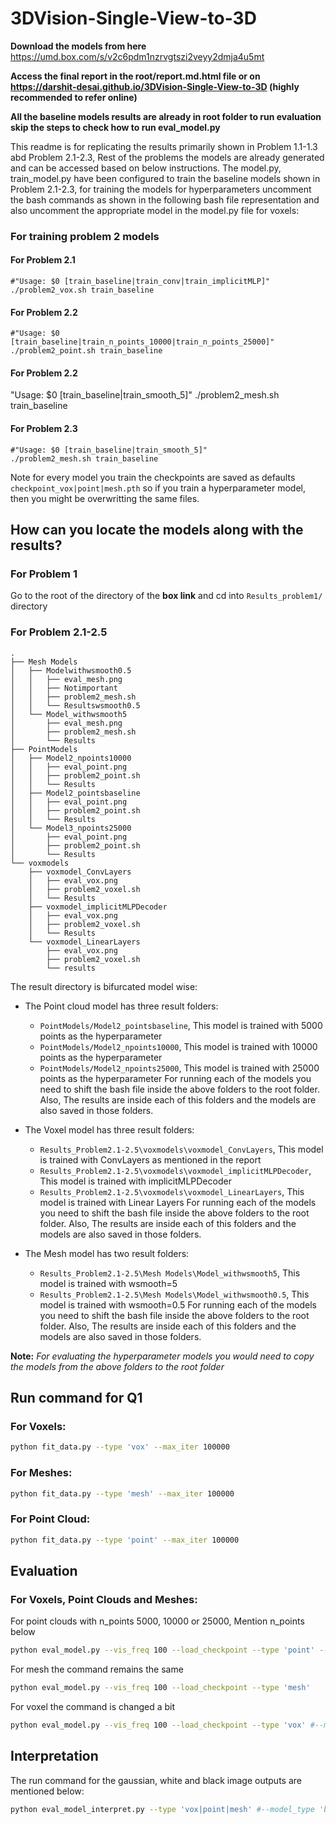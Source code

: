 # 3DVision-Single-View-to-3D

**Download the models from here**
https://umd.box.com/s/v2c6pdm1nzrvgtszi2veyy2dmja4u5mt

**Access the final report in the root/report.md.html file or on https://darshit-desai.github.io/3DVision-Single-View-to-3D (highly recommended to refer online)**

**All the baseline models results are already in root folder to run evaluation skip the steps to check how to run eval_model.py**

This readme is for replicating the results primarily shown in Problem 1.1-1.3 abd Problem 2.1-2.3, Rest of the problems the models are already generated and can be accessed based on below instructions. The model.py, train_model.py have been configured to train the baseline models shown in Problem 2.1-2.3, for training the models for hyperparameters uncomment the bash commands as shown in the following bash file representation and also uncomment the appropriate model in the model.py file for voxels:

### For training problem 2 models

#### For Problem 2.1

    #"Usage: $0 [train_baseline|train_conv|train_implicitMLP]"
    ./problem2_vox.sh train_baseline

#### For Problem 2.2

    #"Usage: $0 [train_baseline|train_n_points_10000|train_n_points_25000]"
    ./problem2_point.sh train_baseline


#### For Problem 2.2

"Usage: $0 [train_baseline|train_smooth_5]"
./problem2_mesh.sh train_baseline


#### For Problem 2.3

    #"Usage: $0 [train_baseline|train_smooth_5]"
    ./problem2_mesh.sh train_baseline

Note for every model you train the checkpoints are saved as defaults `checkpoint_vox|point|mesh.pth` so if you train a hyperparameter model, then you might be overwritting the same files.


## How can you locate the models along with the results?

### For Problem 1
Go to the root of the directory of the ****box link**** and cd into `Results_problem1/` directory

### For Problem 2.1-2.5
```tree
.
├── Mesh Models
│   ├── Modelwithwsmooth0.5
│   │   ├── eval_mesh.png
│   │   ├── Notimportant
│   │   ├── problem2_mesh.sh
│   │   └── Resultswsmooth0.5
│   └── Model_withwsmooth5
│       ├── eval_mesh.png
│       ├── problem2_mesh.sh
│       └── Results
├── PointModels
│   ├── Model2_npoints10000
│   │   ├── eval_point.png
│   │   ├── problem2_point.sh
│   │   └── Results
│   ├── Model2_pointsbaseline
│   │   ├── eval_point.png
│   │   ├── problem2_point.sh
│   │   └── Results
│   └── Model3_npoints25000
│       ├── eval_point.png
│       ├── problem2_point.sh
│       └── Results
└── voxmodels
    ├── voxmodel_ConvLayers
    │   ├── eval_vox.png
    │   ├── problem2_voxel.sh
    │   └── Results
    ├── voxmodel_implicitMLPDecoder
    │   ├── eval_vox.png
    │   ├── problem2_voxel.sh
    │   └── Results
    └── voxmodel_LinearLayers
        ├── eval_vox.png
        ├── problem2_voxel.sh
        └── results
```

The result directory is bifurcated model wise:
* The Point cloud model has three result folders:
    * `PointModels/Model2_pointsbaseline`, This model is trained with 5000 points as the hyperparameter
    * `PointModels/Model2_npoints10000`, This model is trained with 10000 points as the hyperparameter
    * `PointModels/Model2_npoints25000`, This model is trained with 25000 points as the hyperparameter
For running each of the models you need to shift the bash file inside the above folders to the root folder.
Also, The results are inside each of this folders and the models are also saved in those folders.

* The Voxel model has three result folders:
    * `Results_Problem2.1-2.5\voxmodels\voxmodel_ConvLayers`, This model is trained with ConvLayers as mentioned in the report
    * `Results_Problem2.1-2.5\voxmodels\voxmodel_implicitMLPDecoder`, This model is trained with implicitMLPDecoder
    * `Results_Problem2.1-2.5\voxmodels\voxmodel_LinearLayers`, This model is trained with Linear Layers
For running each of the models you need to shift the bash file inside the above folders to the root folder.
Also, The results are inside each of this folders and the models are also saved in those folders.

* The Mesh model has two result folders:
    * `Results_Problem2.1-2.5\Mesh Models\Model_withwsmooth5`, This model is trained with wsmooth=5
    * `Results_Problem2.1-2.5\Mesh Models\Model_withwsmooth0.5`, This model is trained with wsmooth=0.5
For running each of the models you need to shift the bash file inside the above folders to the root folder.
Also, The results are inside each of this folders and the models are also saved in those folders.

**Note:** *For evaluating the hyperparameter models you would need to copy the models from the above folders to the root folder*

## Run command for Q1

### For Voxels:

```BASH
python fit_data.py --type 'vox' --max_iter 100000
```
### For Meshes:

```BASH
python fit_data.py --type 'mesh' --max_iter 100000
```
### For Point Cloud:

```BASH
python fit_data.py --type 'point' --max_iter 100000
```
## Evaluation

### For Voxels, Point Clouds and Meshes:

For point clouds with n_points 5000, 10000 or 25000, Mention n_points below
```BASH
python eval_model.py --vis_freq 100 --load_checkpoint --type 'point' --n_points $n_points
```

For mesh the command remains the same
```BASH
python eval_model.py --vis_freq 100 --load_checkpoint --type 'mesh' 
```

For voxel the command is changed a bit
```BASH
python eval_model.py --vis_freq 100 --load_checkpoint --type 'vox' #--model_type 'baseline|mlp|conv' if using vox in --type
```

## Interpretation
The run command for the gaussian, white and black image outputs are mentioned below:
```BASH
python eval_model_interpret.py --type 'vox|point|mesh' #--model_type 'baseline|mlp|conv' if using vox in --type
```
